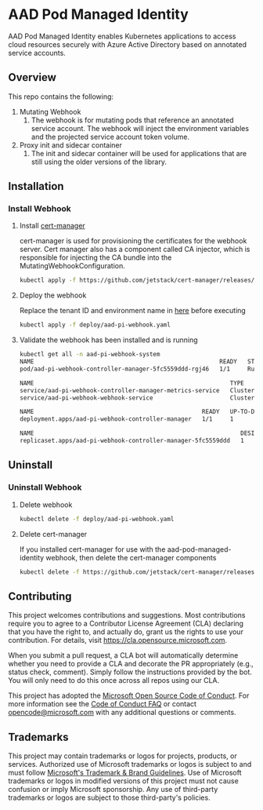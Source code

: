 # AAD Pod Managed Identity

AAD Pod Managed Identity enables Kubernetes applications to access cloud resources securely with Azure Active Directory based on annotated service accounts.

## Overview

This repo contains the following:

1. Mutating Webhook
   1. The webhook is for mutating pods that reference an annotated service account. The webhook will inject the environment variables and the projected service account token volume.
2. Proxy init and sidecar container
   1. The init and sidecar container will be used for applications that are still using the older versions of the library.

## Installation

### Install Webhook

1. Install [cert-manager]((https://github.com/jetstack/cert-manager))

   cert-manager is used for provisioning the certificates for the webhook server. Cert manager also has a component called CA injector, which is responsible for injecting the CA bundle into the MutatingWebhookConfiguration.

   ```bash
   kubectl apply -f https://github.com/jetstack/cert-manager/releases/download/v1.2.0/cert-manager.yaml
   ```

1. Deploy the webhook

   Replace the tenant ID and environment name in [here](https://github.com/Azure/aad-pod-managed-identity/blob/master/deploy/aad-pi-webhook.yaml#L41-L42) before executing

   ```bash
   kubectl apply -f deploy/aad-pi-webhook.yaml
   ```

1. Validate the webhook has been installed and is running

   ```bash
   kubectl get all -n aad-pi-webhook-system
   NAME                                                     READY   STATUS    RESTARTS   AGE
   pod/aad-pi-webhook-controller-manager-5fc5559ddd-rgj46   1/1     Running   0          8d

   NAME                                                        TYPE        CLUSTER-IP    EXTERNAL-IP   PORT(S)    AGE
   service/aad-pi-webhook-controller-manager-metrics-service   ClusterIP   10.0.123.94   <none>        8443/TCP   8d
   service/aad-pi-webhook-webhook-service                      ClusterIP   10.0.2.106    <none>        443/TCP    8d

   NAME                                                READY   UP-TO-DATE   AVAILABLE   AGE
   deployment.apps/aad-pi-webhook-controller-manager   1/1     1            1           8d

   NAME                                                           DESIRED   CURRENT   READY   AGE
   replicaset.apps/aad-pi-webhook-controller-manager-5fc5559ddd   1         1         1       8d
   ```

## Uninstall

### Uninstall Webhook

1. Delete webhook

   ```bash
   kubectl delete -f deploy/aad-pi-webhook.yaml
   ```

1. Delete cert-manager

   If you installed cert-manager for use with the aad-pod-managed-identity webhook, then delete the cert-manager components

   ```bash
   kubectl delete -f https://github.com/jetstack/cert-manager/releases/download/v1.2.0/cert-manager.yaml
   ```

## Contributing

This project welcomes contributions and suggestions.  Most contributions require you to agree to a
Contributor License Agreement (CLA) declaring that you have the right to, and actually do, grant us
the rights to use your contribution. For details, visit https://cla.opensource.microsoft.com.

When you submit a pull request, a CLA bot will automatically determine whether you need to provide
a CLA and decorate the PR appropriately (e.g., status check, comment). Simply follow the instructions
provided by the bot. You will only need to do this once across all repos using our CLA.

This project has adopted the [Microsoft Open Source Code of Conduct](https://opensource.microsoft.com/codeofconduct/).
For more information see the [Code of Conduct FAQ](https://opensource.microsoft.com/codeofconduct/faq/) or
contact [opencode@microsoft.com](mailto:opencode@microsoft.com) with any additional questions or comments.

## Trademarks

This project may contain trademarks or logos for projects, products, or services. Authorized use of Microsoft
trademarks or logos is subject to and must follow
[Microsoft's Trademark & Brand Guidelines](https://www.microsoft.com/en-us/legal/intellectualproperty/trademarks/usage/general).
Use of Microsoft trademarks or logos in modified versions of this project must not cause confusion or imply Microsoft sponsorship.
Any use of third-party trademarks or logos are subject to those third-party's policies.
